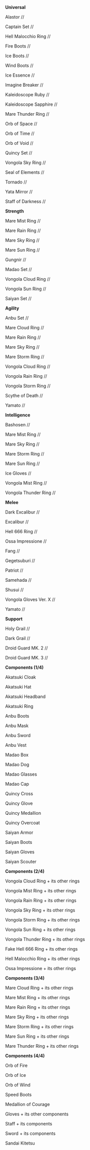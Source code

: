 **Universal**


Alastor //

Captain Set //

Hell Malocchio Ring //

Fire Boots //

Ice Boots //

Wind Boots //

Ice Essence //

Imagine Breaker //

Kaleidoscope Ruby //

Kaleidoscope Sapphire //

Mare Thunder Ring //

Orb of Space //

Orb of Time //

Orb of Void //

Quincy Set //

Vongola Sky Ring //

Seal of Elements //

Tornado //

Yata Mirror //

Staff of Darkness //


**Strength**


Mare Mist Ring //

Mare Rain Ring //

Mare Sky Ring //

Mare Sun Ring //

Gungnir //

Madao Set //

Vongola Cloud Ring //

Vongola Sun Ring //

Saiyan Set //


**Agility**


Anbu Set //

Mare Cloud Ring //

Mare Rain Ring //

Mare Sky Ring //

Mare Storm Ring //

Vongola Cloud Ring //

Vongola Rain Ring //

Vongola Storm Ring //

Scythe of Death //

Yamato //


**Intelligence**


Bashosen //

Mare Mist Ring //

Mare Sky Ring //

Mare Storm Ring //

Mare Sun Ring //

Ice Gloves //

Vongola Mist Ring //

Vongola Thunder Ring //


**Melee**


Dark Excalibur //

Excalibur //

Hell 666 Ring //

Ossa Impressione //

Fang //

Gegetsuburi //

Patriot //

Samehada //

Shusui //

Vongola Gloves Ver. X //

Yamato //


**Support**


Holy Grail //

Dark Grail //

Droid Guard MK. 2 //

Droid Guard MK. 3 //


**Components (1/4)**


Akatsuki Cloak

Akatsuki Hat

Akatsuki Headband

Akatsuki Ring


Anbu Boots

Anbu Mask

Anbu Sword

Anbu Vest


Madao Box

Madao Dog

Madao Glasses

Madao Cap


Quincy Cross

Quincy Glove

Quincy Medallion

Quincy Overcoat


Saiyan Armor

Saiyan Boots

Saiyan Gloves

Saiyan Scouter


**Components (2/4)**


Vongola Cloud Ring + its other rings

Vongola Mist Ring + its other rings

Vongola Rain Ring + its other rings

Vongola Sky Ring + its other rings

Vongola Storm Ring + its other rings

Vongola Sun Ring + its other rings

Vongola Thunder Ring + its other rings



Fake Hell 666 Ring + its other rings

Hell Malocchio Ring + its other rings

Ossa Impressione + its other rings


**Components (3/4)**


Mare Cloud Ring + its other rings

Mare Mist Ring + its other rings

Mare Rain Ring + its other rings

Mare Sky Ring + its other rings

Mare Storm Ring + its other rings

Mare Sun Ring + its other rings

Mare Thunder Ring + its other rings


**Components (4/4)**


Orb of Fire

Orb of Ice

Orb of Wind


Speed Boots

Medallion of Courage


Gloves + its other components

Staff + its components

Sword + its components


Sandai Kitetsu